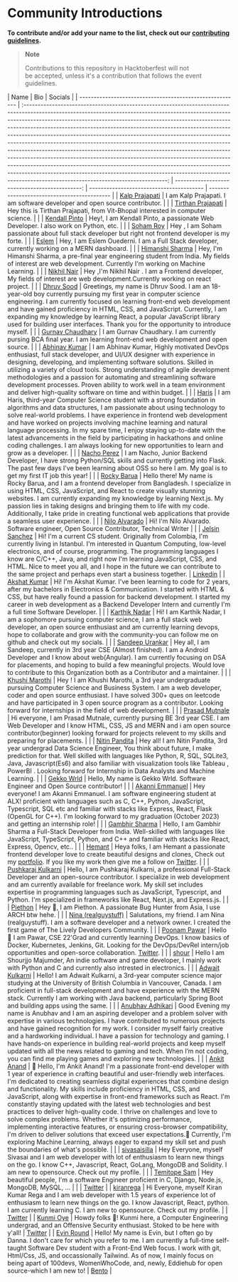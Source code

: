 # Community Introductions

**To contribute and/or add your name to the list, check out our [contributing guidelines](https://github.com/The-Lively-Developers-Community/introductions/blob/main/CONTRIBUTING.md).**

> **Note**
>
> Contributions to this repository in Hacktoberfest will not\
> be accepted, unless it's a contribution that follows the event guidelines.

| Name                                                     |                                                                                                                                                                                                                                                                                                                                                                                                                               Bio                                                                                                                                                                                                                                                                                                                                                                                                                                |                                        Socials |
| -------------------------------------------------------- | :--------------------------------------------------------------------------------------------------------------------------------------------------------------------------------------------------------------------------------------------------------------------------------------------------------------------------------------------------------------------------------------------------------------------------------------------------------------------------------------------------------------------------------------------------------------------------------------------------------------------------------------------------------------------------------------------------------------------------------------------------------------------------------------------------------------------------------------------------------------: | ---------------------------------------------: | ---------------------------------------- | ------------------------------------------- |
| [Kalp Prajapati](https://github.com/munnokd)             |                                                                                                                                                                                                                                                                                                                                                                                            I am Kalp Prajapati. I am software developer and open source contributor.                                                                                                                                                                                                                                                                                                                                                                                             |                                                |
| [Tirthan Prajapati](https://github.com/tirthanprajapati) |                                                                                                                                                                                                                                                                                                                                                                                          Hey this is Tirthan Prajapati, from Vit-Bhopal interested in computer science.                                                                                                                                                                                                                                                                                                                                                                                          |                                                |
| [Kendall Pinto](https//github.com/KendallDoesCoding)     |                                                                                                                                                                                                                                                                                                                                                                                        Hey!, I am Kendall Pinto, a passionate Web Developer. I also work on Python, etc.                                                                                                                                                                                                                                                                                                                                                                                         |                                                |
| [Soham Roy](https://github.com/SohamRoy-01)              |                                                                                                                                                                                                                                                                                                                                                                               Hey , I am Soham passionate about full stack developer but right not frontend developer is my forte.                                                                                                                                                                                                                                                                                                                                                                               |                                                |
| [Eslem](https://github.com/EslemOuederni)                |                                                                                                                                                                                                                                                                                                                                                                                  Hey, I am Eslem Ouederni. I am a Full Stack developer, currently working on a MERN dashboard.                                                                                                                                                                                                                                                                                                                                                                                   |                                                |
| [Himanshi Sharma](https://github.com/HIMANSHIKSHARMA)    |                                                                                                                                                                                                                                                                                                                                                 Hey, I'm Himanshi Sharma, a pre-final year engineering student from India. My fields of interest are web development. Currently I'm working on Machine Learning.                                                                                                                                                                                                                                                                                                                                                 |                                                |
| [Nikhil Nair](https://github.com/NIKHILNAIR21)           |                                                                                                                                                                                                                                                                                                                                                                 Hey ,I'm Nikhil Nair . I am a Frontend developer, My fields of interest are web development.Currently working on react project.                                                                                                                                                                                                                                                                                                                                                                  |                                                |
| [Dhruv Sood](https://github.com/Dhruv-Sood)              |                                                                                                                                                                                                                 Greetings, my name is Dhruv Sood. I am an 18-year-old boy currently pursuing my first year in computer science engineering. I am currently focused on learning front-end web development and have gained proficiency in HTML, CSS, and JavaScript. Currently, I am expanding my knowledge by learning React, a popular JavaScript library used for building user interfaces. Thank you for the opportunity to introduce myself.                                                                                                                                                                                                                  |                                                |
| [Gurnav Chaudhary](https://github.com/Gurnav224)         |                                                                                                                                                                                                                                                                                                                                                                      I am Gurnav Chaudhary. I am currently pursing BCA final year. I am learning front-end web development and open source.                                                                                                                                                                                                                                                                                                                                                                      |                                                |
| [Abhinav Kumar](https://github.com/abhinav2712)          |                                                                                                                                                                                       I am Abhinav Kumar, Highly motivated DevOps enthusiast, full stack developer, and UI/UX designer with experience in designing, developing, and implementing software solutions. Skilled in utilizing a variety of cloud tools. Strong understanding of agile development methodologies and a passion for automating and streamlining software development processes. Proven ability to work well in a team environment and deliver high-quality software on time and within budget.                                                                                                                                                                                        |                                                |
| [Haris](https://github.com/harisdev-netizen)             |                                                                                                                                                      I am Haris, third-year Computer Science student with a strong foundation in algorithms and data structures, I am passionate about using technology to solve real-world problems. I have experience in frontend web development and have worked on projects involving machine learning and natural language processing. In my spare time, I enjoy staying up-to-date with the latest advancements in the field by participating in hackathons and online coding challenges. I am always looking for new opportunities to learn and grow as a developer.                                                                                                                                                      |                                                |
| [Nacho Perez](https://github.com/naachoperez1)           |                                                                                                                                                                                                                                                                                                                        I am Nacho, Junior Backend Developer, I have strong Python/SQL skills and currently getting into Flask. The past few days I've been learning about OSS so here I am. My goal is to get my first IT job this year!                                                                                                                                                                                                                                                                                                                         |                                                |
| [Rocky Barua](https://github.com/Drougnov)               |                                                                                                                                                                                                                Hello there! My name is Rocky Barua, and I am a frontend developer from Bangladesh. I specialize in using HTML, CSS, JavaScript, and React to create visually stunning websites. I am currently expanding my knowledge by learning Next.js. My passion lies in taking designs and bringing them to life with my code. Additionally, I take pride in creating functional web applications that provide a seamless user experience.                                                                                                                                                                                                                 |                                                |
| [Nilo Alvarado](github.com/nfa1)                         |                                                                                                                                                                                                                                                                                                                                                                                       Hi! I'm Nilo Alvarado. Software engineer, Open Source Contributor, Technical Writer                                                                                                                                                                                                                                                                                                                                                                                        |                                                |
| [Jelsin Sanchez](https://github.com/Jelsin29)            |                                                                                                                                                                                                                    Hi! I'm a current CS student. Originally from Colombia, I'm currently living in Istanbul. I'm interested in Quantum Computing, low-level electronics, and of course, programming. The programming languages I know are C/C++, Java, and right now I'm learning JavaScript, CSS, and HTML. Nice to meet you all, and I hope in the future we can contribute to the same project and perhaps even start a business together.                                                                                                                                                                                                                   | [Linkedin](www.linkedin.com/in/jelsin-sanchez) |
| [Akshat Kumar](https://github.com/KyloRen04)             |                                                                                                                                                                                                                                                                   Hi! I'm Akshat Kumar. I've been learning to code for 2 years, after my bachelors in Electronics & Communication. I started with HTML & CSS, but have really found a passion for backend development. I started my career in web development as a Backend Developer Intern and currently I'm a full time Software Developer.                                                                                                                                                                                                                                                                    |                                                |
| [Karthik Nadar](https://github.com/karthiknadar1204)     |                                                                                                                                                                                                                                                                                              Hi! I am Karthik Nadar, I am a sophomore pursuing computer science, I am a full stack web developer, an open source enthusiast and am currently learning devops, hope to collaborate and grow with the community-you can follow me on github and check out my socials.                                                                                                                                                                                                                                                                                              |                                                |
| [Sandeep Urankar](https://github.com/SandeepUrankar)     |                                                                                                                                                                                                                                                                         Hey all, I am Sandeep, currently in 3rd year CSE (Almost finished). I am a Android Developer and I know about web(Angular). I am currently focusing on DSA for placements, and hoping to build a few meaningful projects. Would love to contribute to this Organization both as a Contributor and a maintainer.                                                                                                                                                                                                                                                                          |                                                |
| [Khushi Marothi](https://github.com/khushimarothi)       |                                                                                                                                                                                                                                                                 Hey ! I am Khushi Marothi, a 3rd year undergraduate pursuing Computer Science and Business System. I am a web developer, coder and open source enthusiast. I have solved 300+ ques on leetcode and have participated in 3 open source program as a contributor. Looking forward for internships in the field of web development.                                                                                                                                                                                                                                                                 |                                                |
| [Prasad Mutnale](https://github.com/Prasad-mutnale)      |                                                                                                                                                                                                                                                                                                      Hi everyone, I am Prasad Mutnale, currently pursing BE 3rd year CSE. I am Web Developer and I know HTML, CSS, JS and MERN and i am open source contributor(beginner) looking forward for projects relevent to my skills and preparing for placements.                                                                                                                                                                                                                                                                                                       |                                                |
| [Nitin Pandita](https://github.com/nitin-pandita)        |                                                                                                                                                                                                                                                       Hey all! I am Nitin Pandita, 3rd year undergrad Data Science Engineer, You think about future, I make prediction for that. Well skilled with languages like Python, R, SQL, SQLite3, Java, Javascript(Es6) and also familiar with visualization tools like Tableau , PowerBI . Looking forward for Internship in Data Analysts and Machine Learning.                                                                                                                                                                                                                                                       |                                                |
| [Gekko Wrld](https://github.com/gekkowrld)               |                                                                                                                                                                                                                                                                                                                                                                                           Hello, My name is Gekko Wrld. Software Engineer and Open Source contributor!                                                                                                                                                                                                                                                                                                                                                                                           |                                                |
| [Akanni Emmanuel](https://github.com/Akanni5/)           |                                                                                                                                                                                                                                                                    Hey everyone! I am Akanni Emmanuel. I am software engineering student at ALX! proficient with languages such as C, C++, Python, JavaScript, Typescript, SQL etc and familiar with stacks like Express, React, Flask (OpenGL for C++). I'm looking forward to my graduation (October 2023) and getting an internship role!                                                                                                                                                                                                                                                                     |                                                |
| [Gambhir Sharma](https://github.com/gambhirsharma)       |                                                                                                                                                                                                                                                                                                                                Hello, I am Gambhir Sharma a Full-Stack Developer from India. Well-skilled with languages like JavaScript, TypeScript, Python, and C++ and familiar with stacks like React, Express, Opencv, etc..                                                                                                                                                                                                                                                                                                                                |                                                |
| [Hemant](https://twitter.com/hemantwasthere)             |                                                                                                                                                                                                                                                                                                       Heya folks, I am Hemant a passionate frontend developer love to create beautiful designs and clones, Check out my [portfolio](https://itsmehemant.tech). If you like my work then give me a follow on [Twitter](https://twitter.com/hemantwasthere).                                                                                                                                                                                                                                                                                                       |                                                |
| [Pushkaraj Kulkarni](https://github.com/pushkaraj2007)   |                                                                                                                                                                                                                                                    Hello, I am Pushkaraj Kulkarni, a professional Full-Stack Developer and an open-source contributor. I specialize in web development and am currently available for freelance work. My skill set includes expertise in programming languages such as JavaScript, Typescript, and Python. I'm specialized in frameworks like React, Next.js, and Express.js.                                                                                                                                                                                                                                                    |                                                |
| [Piethon](https://github.com/Pyth0nHere)                 |                                                                                                                                                                                                                                                                                                                                                                                          Hey 👋, I am Piethon. A passionate Bug Hunter from Asia, I use ARCH btw hehe.                                                                                                                                                                                                                                                                                                                                                                                           |                                                |
| [Nina (realguystuff)](https://github.com/realguystuff)   |                                                                                                                                                                                                                                                                                                                                                  Salutations, my friend. I am Nina (realguystuff). I am a software developer and a network owner. I created the first game of The Lively Developers Community.                                                                                                                                                                                                                                                                                                                                                   |                                                |
| [Poonam Pawar](https://github.com/Poonam1607)            |                                                                                                                                                                                                                                                                                                         Hello 👋 I am Pawar, CSE 22'Grad and currently learning DevOps. I know basics of Docker, Kubernetes, Jenkins, Git. Looking for the DevOps/DevRel intern/job opportunities and open-sorce collaboration. [Twitter](https://twitter.com/pawartwt).                                                                                                                                                                                                                                                                                                         |                                                |
| [shour](https://github.com/shourdev)                     |                                                                                                                                                                                                                                                                                                                                                         Hello I am Shourjjo Majumder, An indie software and game developer, I mainly work with Python and C and currently also intrested in electronics.                                                                                                                                                                                                                                                                                                                                                         |                                                |
| [Adwait Kulkarni](https://github.com/AdwaitKulkarni58)   |                                                                                                                                                                                                                                                                   Hello! I am Adwait Kulkarni, a 3rd-year computer science major studying at the University of British Columbia in Vancouver, Canada. I am proficient in full-stack development and have experience with the MERN stack. Currently I am working with Java backend, particularly Spring Boot and building apps using the same.                                                                                                                                                                                                                                                                    |                                                |
| [Anubhav Adhikari](https://github.com/anubhav1206)       |                                                                                                                                                           Good Evening my name is Anubhav and I am an aspiring developer and a problem solver with expertise in various technologies. I have contributed to numerous projects and have gained recognition for my work. I consider myself fairly creative and a hardworking individual. I have a passion for technology and gaming. I have hands-on experience in building real-world projects and keep myself updated with all the news related to gaming and tech. When I’m not coding, you can find me playing games and exploring new technologies.                                                                                                                                                           |                                                |
| [Ankit Anand](https://github.com/AnkitAnandMastery17)    | 👋 Hello, I'm Ankit Anand! I'm a passionate front-end developer with 1 year of experience in crafting beautiful and user-friendly web interfaces. I'm dedicated to creating seamless digital experiences that combine design and functionality. My skills include proficiency in HTML, CSS, and JavaScript, along with expertise in front-end frameworks such as React. I'm constantly staying updated with the latest web technologies and best practices to deliver high-quality code. I thrive on challenges and love to solve complex problems. Whether it's optimizing performance, implementing interactive features, or ensuring cross-browser compatibility, I'm driven to deliver solutions that exceed user expectations.🌱 Currently, I'm exploring Machine Learning, always eager to expand my skill set and push the boundaries of what's possible. |                                                |
| [sivasaisilla](https://github.com/sivasaisilla)          |                                                                                                                                                                                                                                                                                                                       Hey Everyone, myself Sivasai and I am web developer with lot of enthusiasm to learn new things on the go. I know C++, Javascript, React, GoLang, MongoDB and Solidity. I am new to opensource. Check out my profile.                                                                                                                                                                                                                                                                                                                       |                                                |
| [Temitope Sam](https://github.com/Temitopesam1)          |                                                                                                                                                                                                                                                                                                                                                                               Hey beautiful people, I'm a software Engineer proficient in C, Django, Node.js, MongoDB, MySQL, ...                                                                                                                                                                                                                                                                                                                                                                                |                                                |                                          | [Twitter](https://twitter.com/Temitopesam1) |
| [kiranrega](https://github.com/kiranrega)                |                                                                                                                                                                                                                                                                                                       Hi Everyone, myself Kiran Kumar Rega and I am web developer with 1.5 years of experience lot of enthusiasm to learn new things on the go. I know Javascript, React, python. I am currently learning C. I am new to opensource. Check out my profile.                                                                                                                                                                                                                                                                                                       |                                                | [Twitter](https://twitter.com/kiranrega) |
| [Kunmi Oye](https://github.com/Jatamer)                  |                                                                                                                                                                                                                                                                                                                                                                Howdy folks 🤠! Kunmi here, a Computer Engineering undergrad, and an Offensive Security enthusiast. Stoked to be here with y'all!                                                                                                                                                                                                                                                                                                                                                                 |      [Twitter](https://twitter.com/SolakunmiO) |
| [Evin Round](https://github.com/dannachan)               |                                                                                                                                                                                                                                              Hello! My name is Evin, but I often go by Danna. I don't care for which you refer to me. I am currently a full-time self-taught Software Dev student with a Front-End Web focus. I work with git, Html/Css, JS, and occassionally Tailwind. As of now, I mainly focus on being apart of 100devs, WomenWhoCode, and, newly, Eddiehub for open source-which I am new to!                                                                                                                                                                                                                                              |                [Bento](https://bento.me/evinr) |
